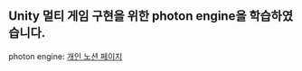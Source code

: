 
## Unity 멀티 게임 구현을 위한 photon engine을 학습하였습니다.
photon engine: [개인 노션 페이지](https://inexpensive-eucalyptus-5b1.notion.site/Photon-engine-c41c0ab490234aa68de5b30c3a769a78?pvs=4)

